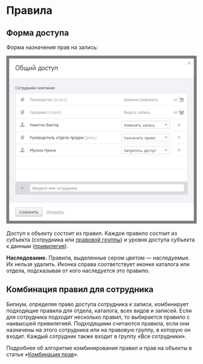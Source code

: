 # Правила

## Форма доступа

Форма назначения прав на запись:

![](../../.gitbook/assets/rights-form-record.jpg)

Доступ к объекту состоит из правил. Каждое правило состоит из субъекта (сотрудника или [правовой группы](https://docs.bpium.ru/rights/groups)) и уровня доступа субъекта к данным ([привилегия](https://docs.bpium.ru/rights/priviliges)).

**Наследование.** Правила, выделенные сером цветом — наследуемые. Их нельзя удалить. Иконка справа соответствует иконке каталога или отдела, подсказывая от кого наследуется это правило.

## Комбинация правил для сотрудника

Бипиум, определяя право доступа сотрудника к записи, комбинирует подходящие правила для отдела, каталога, всех видов и записей. Если для сотрудника подходит несколько правил, то выбирается правило с наивысшей привилегией. Подходящими считаются правила, если они назначены на этого сотрудника или на правовую группу, в которую он входит. Каждый сотрудник также входит в группу «Все сотрудники».

Подробнее об алгоритме комбинирования правил и прав на объекты в статье «[Комбинация прав](https://docs.bpium.ru/rights/policy)».
